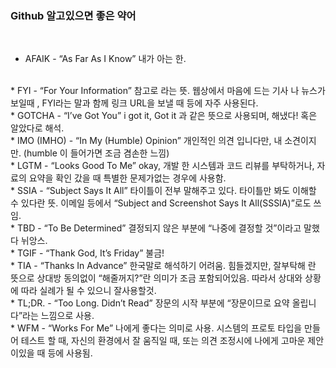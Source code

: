 ### Github 알고있으면 좋은 약어
<br>

* AFAIK - “As Far As I Know”
내가 아는 한.
<br>
* FYI - “For Your Information”
참고로 라는 뜻. 웹상에서 마음에 드는 기사 나 뉴스가 보일때 , FYI라는 말과 함께 링크 URL을 보낼 때 등에 자주 사용된다.
<br>
* GOTCHA - “I’ve Got You”
i got it, Got it 과 같은 뜻으로 사용되며, 해냈다! 혹은 알았다로 해석.
<br>
* IMO (IMHO) - “In My (Humble) Opinion”
개인적인 의견 입니다만, 내 소견이지만. (humble 이 들어가면 조금 겸손한 느낌)
<br>
* LGTM - “Looks Good To Me”
okay, 개발 한 시스템과 코드 리뷰를 부탁하거나, 자료의 요약을 확인 갔을 때 특별한 문제가없는 경우에 사용함.
<br>
* SSIA - “Subject Says It All”
타이틀이 전부 말해주고 있다. 타이틀만 봐도 이해할 수 있다란 뜻. 이메일 등에서 “Subject and Screenshot Says It All(SSSIA)”로도 쓰임.
<br>
* TBD - “To Be Determined”
결정되지 않은 부분에 “나중에 결정할 것”이라고 말했다 뉘앙스.
<br>
* TGIF - “Thank God, It’s Friday”
불금!
<br>
* TIA - “Thanks In Advance”
한국말로 해석하기 어려움. 힘들겠지만, 잘부탁해 란 뜻으로 상대방 동의없이 “해줄꺼지?”란 의미가 조금 포함되어있음. 따라서 상대와 상황에 따라 실례가 될 수 있으니 잘사용할것.
<br>
* TL;DR. - “Too Long. Didn’t Read”
장문의 시작 부분에 “장문이므로 요약 올립니다”라는 느낌으로 사용.
<br>
* WFM - “Works For Me”
나에게 좋다는 의미로 사용. 시스템의 프로토 타입을 만들어 테스트 할 때, 자신의 환경에서 잘 움직일 때, 또는 의견 조정시에 나에게 고마운 제안이있을 때 등에 사용됨.

